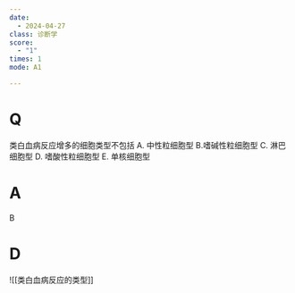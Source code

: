 ```yaml
---
date:
  - 2024-04-27
class: 诊断学
score:
  - "1"
times: 1
mode: A1

---
```



# Q
类白血病反应增多的细胞类型不包括
A. 中性粒细胞型 B.嗜碱性粒细胞型
C. 淋巴细胞型 D. 嗜酸性粒细胞型
E. 单核细胞型

# A

B



# D


![[类白血病反应的类型]]